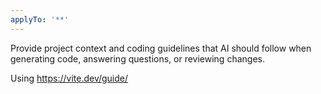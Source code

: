 ```yaml
---
applyTo: '**'
---
```

Provide project context and coding guidelines that AI should follow when generating code, answering questions, or reviewing changes.

Using https://vite.dev/guide/